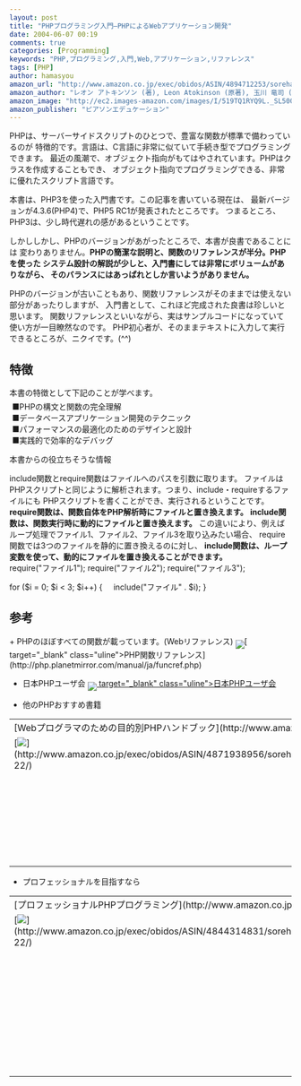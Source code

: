 ```yaml
---
layout: post
title: "PHPプログラミング入門―PHPによるWebアプリケーション開発"
date: 2004-06-07 00:19
comments: true
categories: [Programming]
keywords: "PHP,プログラミング,入門,Web,アプリケーション,リファレンス"
tags: [PHP]
author: hamasyou
amazon_url: "http://www.amazon.co.jp/exec/obidos/ASIN/4894712253/sorehabooks-22"
amazon_author: "レオン アトキンソン (著), Leon Atokinson (原著), 玉川 竜司 (翻訳)"
amazon_image: "http://ec2.images-amazon.com/images/I/519TQ1RYQ9L._SL500_AA300_.jpg"
amazon_publisher: "ピアソンエデュケーション"
---
```


PHPは、サーバーサイドスクリプトのひとつで、豊富な関数が標準で備わっているのが
特徴的です。言語は、C言語に非常に似ていて手続き型でプログラミングできます。
最近の風潮で、オブジェクト指向がもてはやされています。PHPはクラスを作成することもでき、
オブジェクト指向でプログラミングできる、非常に優れたスクリプト言語です。


<!-- more -->

本書は、PHP3を使った入門書です。この記事を書いている現在は、
最新バージョンが4.3.6(PHP4)で、PHP5 RC1が発表されたところです。
つまるところ、PHP3は、少し時代遅れの感があるということです。

しかししかし、PHPのバージョンがあがったところで、本書が良書であることには
変わりありません。<b>PHPの簡潔な説明と、関数のリファレンスが半分。PHPを使った
システム設計の解説が少しと、入門書にしては非常にボリュームがありながら、
そのバランスにはあっぱれとしか言いようがありません。</b>

PHPのバージョンが古いこともあり、関数リファレンスがそのままでは使えない部分があったりしますが、
入門書として、これほど完成された良書は珍しいと思います。
関数リファレンスといいながら、実はサンプルコードになっていて使い方が一目瞭然なのです。
PHP初心者が、そのままテキストに入力して実行できるところが、ニクイです。(^^)

<h2>特徴</h2>本書の特徴として下記のことが学べます。
<div class="ref"><dl style="margin:5px"><dt>■PHPの構文と関数の完全理解</dt><dt>■データベースアプリケーション開発のテクニック</dt><dt>■パフォーマンスの最適化のためのデザインと設計</dt><dt>■実践的で効率的なデバッグ</dt></dl></div>

本書からの役立ちそうな情報
<div class="ref">include関数とrequire関数はファイルへのパスを引数に取ります。
ファイルはPHPスクリプトと同じように解析されます。つまり、include・requireするファイルにも
PHPスクリプトを書くことができ、実行されるということです。
<b>require関数は、関数自体をPHP解析時にファイルと置き換えます。</b>
<b>include関数は、関数実行時に動的にファイルと置き換えます。</b>
この違いにより、例えばループ処理でファイル1、ファイル2、ファイル3を取り込みたい場合、
require関数では3つのファイルを静的に置き換えるのに対し、
<b>include関数は、ループ変数を使って、動的にファイルを置き換えることができます。</b>
<div class="code">require("ファイル1");
require("ファイル2");
require("ファイル3");

for ($i = 0; $i < 3; $i++) {
&nbsp;&nbsp;&nbsp;&nbsp;include("ファイル" . $i);
}
</div></div>


<h2>参考</h2>+ PHPのほぼすべての関数が載っています。(Webリファレンス)
<img src="http://hamasyou.com/images/img-link.gif"   align="middle" />[ target="_blank" class="uline">PHP関数リファレンス](http://php.planetmirror.com/manual/ja/funcref.php)

+ 日本PHPユーザ会
<img src="http://hamasyou.com/images/img-link.gif"   align="middle" />[ target="_blank" class="uline">日本PHPユーザ会](http://www.php.gr.jp/)


+ 他のPHPおすすめ書籍
<div class="rakuten"><table width="400" border="0" cellpadding="5"><tr><td colspan="2">[Webプログラマのための目的別PHPハンドブック](http://www.amazon.co.jp/exec/obidos/ASIN/4871938956/sorehabooks-22/)</td></tr><tr><td valign="top">[<img src="http://images-jp.amazon.com/images/P/4871938956.09.MZZZZZZZ.jpg"   border="0" />](http://www.amazon.co.jp/exec/obidos/ASIN/4871938956/sorehabooks-22/)</td><td valign="top"><font size="-1">伊藤 博康<br /><br /><iframe scrolling="no" frameborder="0" width="200" height="40" hspace="0" vspace="0" marginheight="0" marginwidth="0" src="http://webservices.amazon.co.jp/onca/xml?Service=AWSECommerceService&SubscriptionId=0G91FPYVW6ZGWBH4Y9G2&AssociateTag=goodpic-22&Operation=ItemLookup&IdType=ASIN&ContentType=text/html&Page=1&ResponseGroup=Offers&ItemId=4871938956&Version=2004-10-04&Style=http://www.g-tools.net/xsl/priceFFFFFF.xsl"></iframe><br /><b>おすすめ平均　</b><img src="http://g-images.amazon.com/images/G/01/detail/stars-5-0.gif"   /><br /><img src="http://g-images.amazon.com/images/G/01/detail/stars-5-0.gif"   />豊富なサンプルを収録<br /><img src="http://g-images.amazon.com/images/G/01/detail/stars-5-0.gif"   />一番分かりやすい<br /><img src="http://g-images.amazon.com/images/G/01/detail/stars-5-0.gif"   />Webアプリケーションを習得したい人にお勧めです<br /><br />[Amazonで詳しく見る](http://www.amazon.co.jp/exec/obidos/ASIN/4871938956/sorehabooks-22/)</font>　　　<font size="-2">by [G-Tools](http://www.goodpic.com/mt/aws/)</font><br /></td></tr></table></div>

+ プロフェッショナルを目指すなら
<div class="rakuten"><table width="400" border="0" cellpadding="5"><tr><td colspan="2">[プロフェッショナルPHPプログラミング](http://www.amazon.co.jp/exec/obidos/ASIN/4844314831/sorehabooks-22/)</td></tr><tr><td valign="top">[<img src="http://images-jp.amazon.com/images/P/4844314831.09.MZZZZZZZ.jpg"   border="0" />](http://www.amazon.co.jp/exec/obidos/ASIN/4844314831/sorehabooks-22/)</td><td valign="top"><font size="-1">ジーザス カスタニェット　サシャ シュマン　ディーパク ベリアス　ハリッシュ ラワト　クリス スコロ　Jesus Castagnetto<br /><br /><iframe scrolling="no" frameborder="0" width="200" height="40" hspace="0" vspace="0" marginheight="0" marginwidth="0" src="http://webservices.amazon.co.jp/onca/xml?Service=AWSECommerceService&SubscriptionId=0G91FPYVW6ZGWBH4Y9G2&AssociateTag=goodpic-22&Operation=ItemLookup&IdType=ASIN&ContentType=text/html&Page=1&ResponseGroup=Offers&ItemId=4844314831&Version=2004-10-04&Style=http://www.g-tools.net/xsl/priceFFFFFF.xsl"></iframe><br /><b>おすすめ平均　</b><img src="http://g-images.amazon.com/images/G/01/detail/stars-4-0.gif"   /><br /><img src="http://g-images.amazon.com/images/G/01/detail/stars-3-0.gif"   />教科書本の正道を行く。<br /><img src="http://g-images.amazon.com/images/G/01/detail/stars-2-0.gif"   />直訳が・・・<br /><img src="http://g-images.amazon.com/images/G/01/detail/stars-4-0.gif"   />良書だが、ネット上の時の流れは速い<br /><img src="http://g-images.amazon.com/images/G/01/detail/stars-5-0.gif"   />とてもわかりやすい本です。<br /><img src="http://g-images.amazon.com/images/G/01/detail/stars-5-0.gif"   />PHPでアプリケーションを設計するために<br /><br />[Amazonで詳しく見る](http://www.amazon.co.jp/exec/obidos/ASIN/4844314831/sorehabooks-22/)</font>　　　<font size="-2">by [G-Tools](http://www.goodpic.com/mt/aws/)</font><br /></td></tr></table></div>




